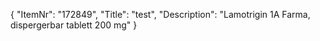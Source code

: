 {
  "ItemNr": "172849",
  "Title": "test",
  "Description": "Lamotrigin 1A Farma, dispergerbar tablett 200 mg"
}